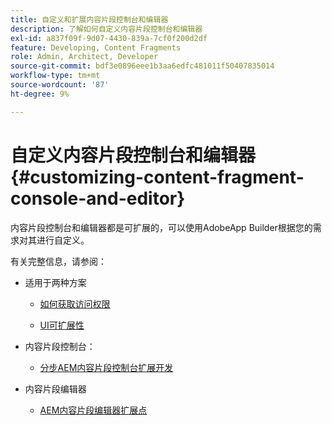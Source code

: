 ```yaml
---
title: 自定义和扩展内容片段控制台和编辑器
description: 了解如何自定义内容片段控制台和编辑器
exl-id: a837f09f-9d07-4430-839a-7cf0f200d2df
feature: Developing, Content Fragments
role: Admin, Architect, Developer
source-git-commit: bdf3e0896eee1b3aa6edfc481011f50407835014
workflow-type: tm+mt
source-wordcount: '87'
ht-degree: 9%

---
```


# 自定义内容片段控制台和编辑器 {#customizing-content-fragment-console-and-editor}

内容片段控制台和编辑器都是可扩展的，可以使用AdobeApp Builder根据您的需求对其进行自定义。

有关完整信息，请参阅：

* 适用于两种方案

   * [如何获取访问权限](https://developer.adobe.com/uix/docs/guides/get-access/)

   * [UI可扩展性](https://developer.adobe.com/uix/docs/)

* 内容片段控制台：

   * [分步AEM内容片段控制台扩展开发](https://developer.adobe.com/uix/docs/services/aem-cf-console-admin/extension-development/)

* 内容片段编辑器

   * [AEM内容片段编辑器扩展点](https://developer.adobe.com/uix/docs/services/aem-cf-editor/api/)
